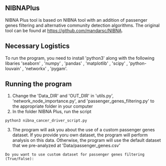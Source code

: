 ## NIBNAPlus
NIBNA Plus tool is based on NIBNA tool with an addition of passenger genes filtering and alternative community detection algorithms. The original tool can be found at https://github.com/mandarsc/NIBNA.

## Necessary Logistics
To run the program, you need to install 'python3' along with the following libaries 'seaborn' , 'numpy' , 'pandas' , 'matplotlib' , 'scipy' , 'python-louvain' , 'networkx' , 'pygam'. 

## Running the program 
1. Change the 'Data_DIR' and 'OUT_DIR' in 'utils.py', 'network_node_importance.py', and 'passenger_genes_filtering.py' to the appropriate folder in your computer
2. In the folder NIBNA Plus, run the script
```
python3 nibna_cancer_driver_script.py
```
3. The program will ask you about the use of a custom passenger genes dataset. If you provide yoru own dataset, the program will perform analysis on this data. Otherwise, the program will use the default dataset that we pre-analyzed at 'Data/passenger_genes.csv'
```
Do you want to use custom dataset for passenger genes filtering (True/False): 
```






